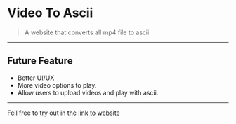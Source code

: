 # Video To Ascii
>A website that converts all mp4 file to ascii.
---

## Future Feature
* Better UI/UX
* More video options to play.
* Allow users to upload videos and play with ascii.
---

Fell free to try out in the [link to website](https://bnnvidtoascii.netlify.app/)
